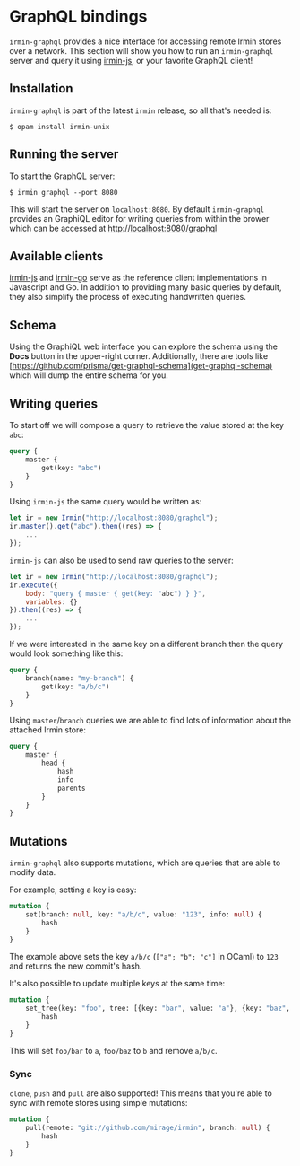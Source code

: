 # GraphQL bindings

`irmin-graphql` provides a nice interface for accessing remote Irmin stores over a network. This section will show you how to run an `irmin-graphql` server and query it using [irmin-js](https://github.com/zshipko/irmin-js), or your favorite GraphQL client!

## Installation

`irmin-graphql` is part of the latest `irmin` release, so all that's needed is:

```shell
$ opam install irmin-unix
```

## Running the server

To start the GraphQL server:

```shell
$ irmin graphql --port 8080
```

This will start the server on `localhost:8080`. By default `irmin-graphql` provides an GraphiQL editor for writing queries from within the brower which can be accessed at [http://localhost:8080/graphql](http://localhost:8080/graphql)

## Available clients

[irmin-js](https://github.com/zshipko/irmin-js) and [irmin-go](https://github.com/zshipko/irmin-go) serve as the reference client implementations in Javascript and Go. In addition to providing many basic queries by default, they also simplify the process of executing handwritten queries.

## Schema

Using the GraphiQL web interface you can explore the schema using the **Docs** button in the upper-right corner. Additionally, there are tools like [https://github.com/prisma/get-graphql-schema](get-graphql-schema) which will dump the entire schema for you.

## Writing queries

To start off we will compose a query to retrieve the value stored at the key `abc`:

```graphql
query {
    master {
        get(key: "abc")
    }
}
```

Using `irmin-js` the same query would be written as:

```javascript
let ir = new Irmin("http://localhost:8080/graphql");
ir.master().get("abc").then((res) => {
    ...
});
```

`irmin-js` can also be used to send raw queries to the server:

```javascript
let ir = new Irmin("http://localhost:8080/graphql");
ir.execute({
    body: "query { master { get(key: "abc") } }",
    variables: {}
}).then((res) => {
    ...
});
```

If we were interested in the same key on a different branch then the query would look something like this:

```graphql
query {
    branch(name: "my-branch") {
    	get(key: "a/b/c")
    }
}
```

Using `master`/`branch` queries we are able to find lots of information about the attached Irmin store:

```graphql
query {
    master {
        head {
            hash
            info
            parents
        }
    }
}
```

## Mutations

`irmin-graphql` also supports mutations, which are queries that are able to modify data.

For example, setting a key is easy:

```graphql
mutation {
    set(branch: null, key: "a/b/c", value: "123", info: null) {
        hash
    }
}
```

The example above sets the key `a/b/c` (`["a"; "b"; "c"]` in OCaml) to `123` and returns the new commit's hash.

It's also possible to update multiple keys at the same time:

```graphql
mutation {
    set_tree(key: "foo", tree: [{key: "bar", value: "a"}, {key: "baz", value: "b"}, {key: "c", value: null}]) {
        hash
    }
}
```

This will set `foo/bar` to `a`, `foo/baz` to `b` and remove `a/b/c`.

### Sync

`clone`, `push` and `pull` are also supported! This means that you're able to sync with remote stores using simple mutations:

```graphql
mutation {
    pull(remote: "git://github.com/mirage/irmin", branch: null) {
        hash
    }
}
```
